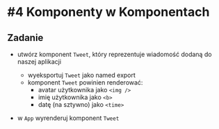 # #4 Komponenty w Komponentach

## Zadanie

- utwórz komponent `Tweet`, który reprezentuje wiadomość dodaną do naszej aplikacji
  - wyeksportuj `Tweet` jako named export
  - komponent `Tweet` powinien renderować:
    - avatar użytkownika jako `<img />`
    - imię użytkownika jako `<b>`
    - datę (na sztywno) jako `<time>`
    
- w `App` wyrenderuj komponent `Tweet`